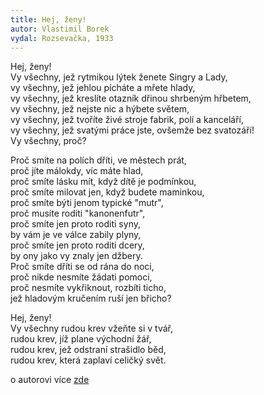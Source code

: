 ```yaml
---
title: Hej, ženy! 
autor: Vlastimil Borek
vydal: Rozsevačka, 1933
---
```


Hej, ženy!   
Vy všechny, jež rytmikou lýtek ženete Singry a Lady,  
vy všechny, jež jehlou pícháte a mřete hlady,   
vy všechny, jež kreslíte otazník dřinou shrbeným hřbetem,   
vy všechny, jež nejste nic a hýbete světem,   
vy všechny, jež tvoříte živé stroje fabrik, polí a kanceláří,   
vy všechny, jež svatými práce jste, ovšemže bez svatozáří!   
Vy všechny, proč?

Proč smíte na polích dříti, ve městech prát,  
proč jíte málokdy, víc máte hlad,      
proč smíte lásku mít, když dítě je podmínkou,    
proč smíte milovat jen, když budete maminkou,  
proč smíte býti jenom typické "mutr",   
proč musíte roditi "kanonenfutr",  
proč smíte jen proto roditi syny,  
by vám je ve válce zabily plyny,   
proč smíte jen proto roditi dcery,   
by ony jako vy znaly jen džbery.  
Proč smíte dříti se od rána do noci,  
proč nikde nesmíte žádati pomoci,  
proč nesmíte vykřiknout, rozbíti ticho,  
jež hladovým kručením ruší jen břicho?

Hej, ženy!          
Vy všechny rudou krev vžeňte si v tvář,   
rudou krev, jíž plane východní žář,   
rudou krev, jež odstraní strašidlo běd,  
rudou krev, která zaplaví celičký svět.

o autorovi více [zde](https://ahistorie.451.cz/borek-vlastimil-ing-1886-1952/)
